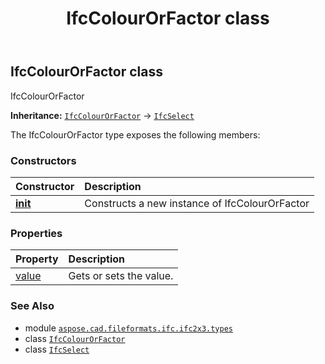 ﻿---
title: IfcColourOrFactor class
second_title: Aspose.CAD for Python via .NET API References
description: 
type: docs
weight: 150
url: /python-net/aspose.cad.fileformats.ifc.ifc2x3.types/ifccolourorfactor/
is_root: false
---

## IfcColourOrFactor class

IfcColourOrFactor



**Inheritance:** [`IfcColourOrFactor`](/cad/python-net/aspose.cad.fileformats.ifc.ifc2x3.types/ifccolourorfactor) → 
[`IfcSelect`](/cad/python-net/aspose.cad.fileformats.ifc/ifcselect)



The IfcColourOrFactor type exposes the following members:

### Constructors
| Constructor | Description |
| :- | :- |
| [__init__](/cad/python-net/aspose.cad.fileformats.ifc.ifc2x3.types/ifccolourorfactor/__init__/#) | Constructs a new instance of IfcColourOrFactor |


### Properties
| Property | Description |
| :- | :- |
| [value](/cad/python-net/aspose.cad.fileformats.ifc.ifc2x3.types/ifccolourorfactor/value) | Gets or sets the value. |



### See Also
* module [`aspose.cad.fileformats.ifc.ifc2x3.types`](..)
* class [`IfcColourOrFactor`](/cad/python-net/aspose.cad.fileformats.ifc.ifc2x3.types/ifccolourorfactor)
* class [`IfcSelect`](/cad/python-net/aspose.cad.fileformats.ifc/ifcselect)
